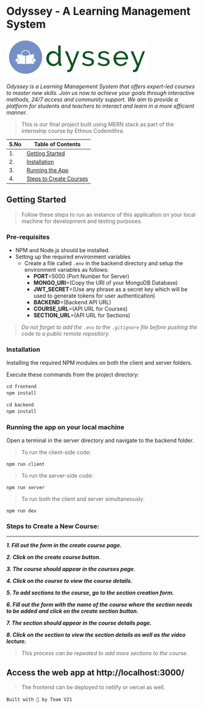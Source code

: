 # Odyssey - A Learning Management System

![Odyssey Logo](frontend/src/images/logo-removebg.png)

*Odyssey is a Learning Management System that offers expert-led courses to master new skills. Join us now to achieve your goals
through interactive methods, 24/7 access and community
support. We aim to provide a platform for students and teachers to interact and learn in a more efficient manner.*

> This is our final project built using MERN stack as part of the internship course by Ethnus Codemithra.

| S.No | Table of Contents                                         |
|------|-----------------------------------------------------------|
| 1.   | [Getting Started](#getting-started)                       |
| 2.   | [Installation](#installation)                             |
| 3.   | [Running the App](#running-the-app-on-your-local-machine) |
| 4.   | [Steps to Create Courses](#steps-to-create-a-new-course)   |

## Getting Started

> Follow these steps to run an instance of this application on your local machine for development and testing purposes.

### Pre-requisites

* NPM and Node.js should be installed.
* Setting up the required environment variables
    * Create a file called `.env` in the backend directory and setup the environment variables as follows:
        * **PORT**=5000 (Port Number for Server)
        * **MONGO_URI**=(Copy the URI of your MongoDB Database)
        * **JWT_SECRET**=(Use any phrase as a secret key which will be used to generate tokens for user authentication)
        * **BACKEND**=(Backend API URL)
        * **COURSE_URL**=(API URL for Courses)
        * **SECTION_URL**=(API URL for Sections)

> *Do not forget to add the `.env` to the `.gitignore` file before pushing the code to a public remote repository.*

### Installation

Installing the required NPM modules on both the client and server folders.

Execute these commands from the project directory:

```js
cd frontend
npm install
```

```js
cd backend
npm install
```

### Running the app on your local machine

Open a terminal in the server directory and navigate to the backend folder.

> To run the client-side code:
```
npm run client
```

> To run the server-side code:

```
npm run server
```

> To run both the client and server simultaneously:

```
npm run dev
```

### Steps to Create a New Course:
---
***1. Fill out the form in the create course page.***

***2. Click on the create course button.***

***3. The course should appear in the courses page.***

***4. Click on the course to view the course details.***

***5. To add sections to the course, go to the section creation form.***

***6. Fill out the form with the name of the course where the section needs to be added and click on the create section button.***

***7. The section should appear in the course details page.***

***8. Click on the section to view the section details as well as the video lecture.***
> *This process can be repeated to add more sections to the course.*

## Access the web app at http://localhost:3000/

> The frontend can be deployed to netlify or vercel as well.

`Built with 💙 by Team V21`
